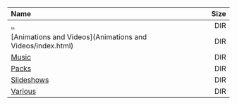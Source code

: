 |Name|Size|
|:---|---:|
|[..](../index.html)|DIR|
|[Animations and Videos](Animations and Videos/index.html)|DIR|
|[Music](Music/index.html)|DIR|
|[Packs](Packs/index.html)|DIR|
|[Slideshows](Slideshows/index.html)|DIR|
|[Various](Various/index.html)|DIR|

